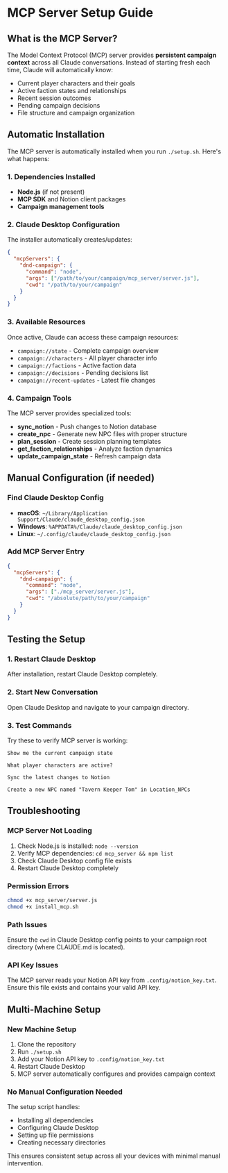 # MCP Server Setup Guide

## What is the MCP Server?
The Model Context Protocol (MCP) server provides **persistent campaign context** across all Claude conversations. Instead of starting fresh each time, Claude will automatically know:

- Current player characters and their goals
- Active faction states and relationships  
- Recent session outcomes
- Pending campaign decisions
- File structure and campaign organization

## Automatic Installation
The MCP server is automatically installed when you run `./setup.sh`. Here's what happens:

### 1. Dependencies Installed
- **Node.js** (if not present)
- **MCP SDK** and Notion client packages
- **Campaign management tools**

### 2. Claude Desktop Configuration
The installer automatically creates/updates:
```json
{
  "mcpServers": {
    "dnd-campaign": {
      "command": "node",
      "args": ["/path/to/your/campaign/mcp_server/server.js"],
      "cwd": "/path/to/your/campaign"
    }
  }
}
```

### 3. Available Resources
Once active, Claude can access these campaign resources:
- `campaign://state` - Complete campaign overview
- `campaign://characters` - All player character info
- `campaign://factions` - Active faction data
- `campaign://decisions` - Pending decisions list
- `campaign://recent-updates` - Latest file changes

### 4. Campaign Tools
The MCP server provides specialized tools:
- **sync_notion** - Push changes to Notion database
- **create_npc** - Generate new NPC files with proper structure
- **plan_session** - Create session planning templates
- **get_faction_relationships** - Analyze faction dynamics
- **update_campaign_state** - Refresh campaign data

## Manual Configuration (if needed)

### Find Claude Desktop Config
- **macOS**: `~/Library/Application Support/Claude/claude_desktop_config.json`
- **Windows**: `%APPDATA%/Claude/claude_desktop_config.json`  
- **Linux**: `~/.config/claude/claude_desktop_config.json`

### Add MCP Server Entry
```json
{
  "mcpServers": {
    "dnd-campaign": {
      "command": "node",
      "args": ["./mcp_server/server.js"],
      "cwd": "/absolute/path/to/your/campaign"
    }
  }
}
```

## Testing the Setup

### 1. Restart Claude Desktop
After installation, restart Claude Desktop completely.

### 2. Start New Conversation
Open Claude Desktop and navigate to your campaign directory.

### 3. Test Commands
Try these to verify MCP server is working:

```
Show me the current campaign state
```

```
What player characters are active?
```

```
Sync the latest changes to Notion
```

```
Create a new NPC named "Tavern Keeper Tom" in Location_NPCs
```

## Troubleshooting

### MCP Server Not Loading
1. Check Node.js is installed: `node --version`
2. Verify MCP dependencies: `cd mcp_server && npm list`
3. Check Claude Desktop config file exists
4. Restart Claude Desktop completely

### Permission Errors
```bash
chmod +x mcp_server/server.js
chmod +x install_mcp.sh
```

### Path Issues
Ensure the `cwd` in Claude Desktop config points to your campaign root directory (where CLAUDE.md is located).

### API Key Issues
The MCP server reads your Notion API key from `.config/notion_key.txt`. Ensure this file exists and contains your valid API key.

## Multi-Machine Setup

### New Machine Setup
1. Clone the repository
2. Run `./setup.sh` 
3. Add your Notion API key to `.config/notion_key.txt`
4. Restart Claude Desktop
5. MCP server automatically configures and provides campaign context

### No Manual Configuration Needed
The setup script handles:
- Installing all dependencies
- Configuring Claude Desktop
- Setting up file permissions
- Creating necessary directories

This ensures consistent setup across all your devices with minimal manual intervention.